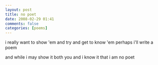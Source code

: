 ```yaml
---
layout: post
title: no poet
date: 2008-02-29 01:41
comments: false
categories: [poems]
---
```


i really want to show 'em
and try and get to know 'em
perhaps i'll write a poem

and while i may show it
both you and i know it
that i am no poet
